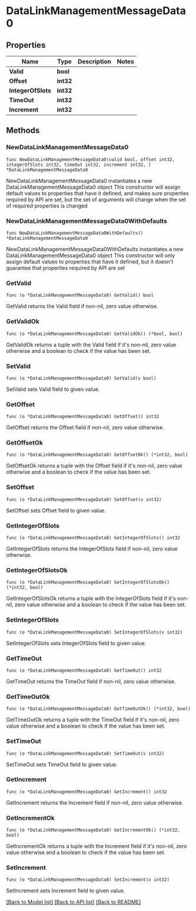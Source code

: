 # DataLinkManagementMessageData0

## Properties

Name | Type | Description | Notes
------------ | ------------- | ------------- | -------------
**Valid** | **bool** |  | 
**Offset** | **int32** |  | 
**IntegerOfSlots** | **int32** |  | 
**TimeOut** | **int32** |  | 
**Increment** | **int32** |  | 

## Methods

### NewDataLinkManagementMessageData0

`func NewDataLinkManagementMessageData0(valid bool, offset int32, integerOfSlots int32, timeOut int32, increment int32, ) *DataLinkManagementMessageData0`

NewDataLinkManagementMessageData0 instantiates a new DataLinkManagementMessageData0 object
This constructor will assign default values to properties that have it defined,
and makes sure properties required by API are set, but the set of arguments
will change when the set of required properties is changed

### NewDataLinkManagementMessageData0WithDefaults

`func NewDataLinkManagementMessageData0WithDefaults() *DataLinkManagementMessageData0`

NewDataLinkManagementMessageData0WithDefaults instantiates a new DataLinkManagementMessageData0 object
This constructor will only assign default values to properties that have it defined,
but it doesn't guarantee that properties required by API are set

### GetValid

`func (o *DataLinkManagementMessageData0) GetValid() bool`

GetValid returns the Valid field if non-nil, zero value otherwise.

### GetValidOk

`func (o *DataLinkManagementMessageData0) GetValidOk() (*bool, bool)`

GetValidOk returns a tuple with the Valid field if it's non-nil, zero value otherwise
and a boolean to check if the value has been set.

### SetValid

`func (o *DataLinkManagementMessageData0) SetValid(v bool)`

SetValid sets Valid field to given value.


### GetOffset

`func (o *DataLinkManagementMessageData0) GetOffset() int32`

GetOffset returns the Offset field if non-nil, zero value otherwise.

### GetOffsetOk

`func (o *DataLinkManagementMessageData0) GetOffsetOk() (*int32, bool)`

GetOffsetOk returns a tuple with the Offset field if it's non-nil, zero value otherwise
and a boolean to check if the value has been set.

### SetOffset

`func (o *DataLinkManagementMessageData0) SetOffset(v int32)`

SetOffset sets Offset field to given value.


### GetIntegerOfSlots

`func (o *DataLinkManagementMessageData0) GetIntegerOfSlots() int32`

GetIntegerOfSlots returns the IntegerOfSlots field if non-nil, zero value otherwise.

### GetIntegerOfSlotsOk

`func (o *DataLinkManagementMessageData0) GetIntegerOfSlotsOk() (*int32, bool)`

GetIntegerOfSlotsOk returns a tuple with the IntegerOfSlots field if it's non-nil, zero value otherwise
and a boolean to check if the value has been set.

### SetIntegerOfSlots

`func (o *DataLinkManagementMessageData0) SetIntegerOfSlots(v int32)`

SetIntegerOfSlots sets IntegerOfSlots field to given value.


### GetTimeOut

`func (o *DataLinkManagementMessageData0) GetTimeOut() int32`

GetTimeOut returns the TimeOut field if non-nil, zero value otherwise.

### GetTimeOutOk

`func (o *DataLinkManagementMessageData0) GetTimeOutOk() (*int32, bool)`

GetTimeOutOk returns a tuple with the TimeOut field if it's non-nil, zero value otherwise
and a boolean to check if the value has been set.

### SetTimeOut

`func (o *DataLinkManagementMessageData0) SetTimeOut(v int32)`

SetTimeOut sets TimeOut field to given value.


### GetIncrement

`func (o *DataLinkManagementMessageData0) GetIncrement() int32`

GetIncrement returns the Increment field if non-nil, zero value otherwise.

### GetIncrementOk

`func (o *DataLinkManagementMessageData0) GetIncrementOk() (*int32, bool)`

GetIncrementOk returns a tuple with the Increment field if it's non-nil, zero value otherwise
and a boolean to check if the value has been set.

### SetIncrement

`func (o *DataLinkManagementMessageData0) SetIncrement(v int32)`

SetIncrement sets Increment field to given value.



[[Back to Model list]](../README.md#documentation-for-models) [[Back to API list]](../README.md#documentation-for-api-endpoints) [[Back to README]](../README.md)


